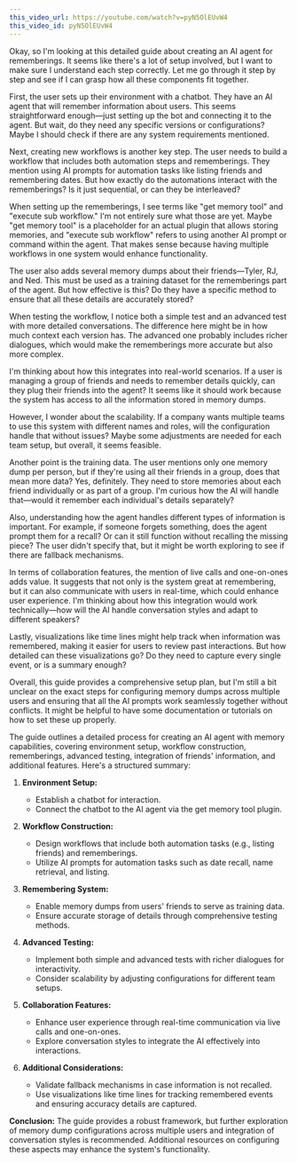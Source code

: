 ```yaml
---
this_video_url: https://youtube.com/watch?v=pyN5OlEUvW4
this_video_id: pyN5OlEUvW4
---
```

<think>
Okay, so I'm looking at this detailed guide about creating an AI agent for rememberings. It seems like there's a lot of setup involved, but I want to make sure I understand each step correctly. Let me go through it step by step and see if I can grasp how all these components fit together.

First, the user sets up their environment with a chatbot. They have an AI agent that will remember information about users. This seems straightforward enough—just setting up the bot and connecting it to the agent. But wait, do they need any specific versions or configurations? Maybe I should check if there are any system requirements mentioned.

Next, creating new workflows is another key step. The user needs to build a workflow that includes both automation steps and rememberings. They mention using AI prompts for automation tasks like listing friends and remembering dates. But how exactly do the automations interact with the rememberings? Is it just sequential, or can they be interleaved?

When setting up the rememberings, I see terms like "get memory tool" and "execute sub workflow." I'm not entirely sure what those are yet. Maybe "get memory tool" is a placeholder for an actual plugin that allows storing memories, and "execute sub workflow" refers to using another AI prompt or command within the agent. That makes sense because having multiple workflows in one system would enhance functionality.

The user also adds several memory dumps about their friends—Tyler, RJ, and Ned. This must be used as a training dataset for the rememberings part of the agent. But how effective is this? Do they have a specific method to ensure that all these details are accurately stored?

When testing the workflow, I notice both a simple test and an advanced test with more detailed conversations. The difference here might be in how much context each version has. The advanced one probably includes richer dialogues, which would make the rememberings more accurate but also more complex.

I'm thinking about how this integrates into real-world scenarios. If a user is managing a group of friends and needs to remember details quickly, can they plug their friends into the agent? It seems like it should work because the system has access to all the information stored in memory dumps.

However, I wonder about the scalability. If a company wants multiple teams to use this system with different names and roles, will the configuration handle that without issues? Maybe some adjustments are needed for each team setup, but overall, it seems feasible.

Another point is the training data. The user mentions only one memory dump per person, but if they're using all their friends in a group, does that mean more data? Yes, definitely. They need to store memories about each friend individually or as part of a group. I'm curious how the AI will handle that—would it remember each individual's details separately?

Also, understanding how the agent handles different types of information is important. For example, if someone forgets something, does the agent prompt them for a recall? Or can it still function without recalling the missing piece? The user didn't specify that, but it might be worth exploring to see if there are fallback mechanisms.

In terms of collaboration features, the mention of live calls and one-on-ones adds value. It suggests that not only is the system great at remembering, but it can also communicate with users in real-time, which could enhance user experience. I'm thinking about how this integration would work technically—how will the AI handle conversation styles and adapt to different speakers?

Lastly, visualizations like time lines might help track when information was remembered, making it easier for users to review past interactions. But how detailed can these visualizations go? Do they need to capture every single event, or is a summary enough?

Overall, this guide provides a comprehensive setup plan, but I'm still a bit unclear on the exact steps for configuring memory dumps across multiple users and ensuring that all the AI prompts work seamlessly together without conflicts. It might be helpful to have some documentation or tutorials on how to set these up properly.
</think>

The guide outlines a detailed process for creating an AI agent with memory capabilities, covering environment setup, workflow construction, rememberings, advanced testing, integration of friends' information, and additional features. Here's a structured summary:

1. **Environment Setup:**
   - Establish a chatbot for interaction.
   - Connect the chatbot to the AI agent via the get memory tool plugin.

2. **Workflow Construction:**
   - Design workflows that include both automation tasks (e.g., listing friends) and rememberings.
   - Utilize AI prompts for automation tasks such as date recall, name retrieval, and listing.

3. **Remembering System:**
   - Enable memory dumps from users' friends to serve as training data.
   - Ensure accurate storage of details through comprehensive testing methods.

4. **Advanced Testing:**
   - Implement both simple and advanced tests with richer dialogues for interactivity.
   - Consider scalability by adjusting configurations for different team setups.

5. **Collaboration Features:**
   - Enhance user experience through real-time communication via live calls and one-on-ones.
   - Explore conversation styles to integrate the AI effectively into interactions.

6. **Additional Considerations:**
   - Validate fallback mechanisms in case information is not recalled.
   - Use visualizations like time lines for tracking remembered events and ensuring accuracy details are captured.

**Conclusion:**
The guide provides a robust framework, but further exploration of memory dump configurations across multiple users and integration of conversation styles is recommended. Additional resources on configuring these aspects may enhance the system's functionality.
